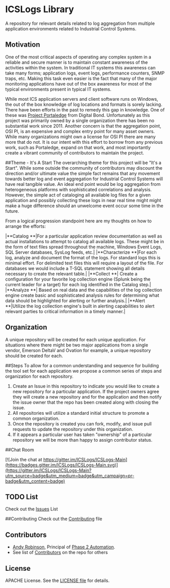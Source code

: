 ICSLogs Library
===
A repository for relevant details related to log aggregation from multiple application environments related to Industrial Control Systems.

## Motivation

One of the most critical aspects of operating any complex system in a reliable and secure manner is to maintain constant awareness of the activities within the system.  In traditional IT systems this awareness can take many forms; application logs, event logs, performance counters, SNMP traps, etc.  Making this task even easier is the fact that many of the major monitoring applications have out of the box awareness for most of the typical environments present in typical IT systems.

While most ICS application servers and client software runs on Windows, the out of the box knowledge of log locations and formats is sorely lacking.  There have been efforts in the past to remedy this gap in knowledge. One of these was [Project Portaledge](http://www.digitalbond.com/tools/portaledge/) from Digital Bond.  Unfortunately as this project was primarily owned by a single organization there has been no substantial work since 2011.  Another concern is that the aggregation point, OSI PI, is an expensive and complex entry point for many asset owners.  While many organizations might own a license for OSI PI there are many more that do not.  It is our intent with this effort to borrow from any previous work, such as Portaledge, expand on that work, and most importantly create a vibrant community of contributors to maintain the project.

##Theme - It's  A Start
The overarching theme for this project will be "It's a Start".  While some outside the community of contributors may discount the direction and/or ultimate value the simple fact remains that any movement towards better log and event aggregation for Industrial Control Systems will have real tangible value.  An ideal end point would be log aggregation from heterogeneous platforms with sophisticated correlations and analysis.  However, the simple act of cataloging all available log files for a given application and possibly collecting these logs in near real time might might make a huge difference should an unwelcome event occur some time in the future.

From a logical progression standpoint here are my thoughts on how to arrange the efforts:

|**Catalog **|For a particular application review documentation as well as actual installations to attempt to catalog all available logs.  These might be in the form of text files spread throughout the machine, Windows Event Logs, SQL Server databases, SysLog feeds, etc.|
|**Characterize **|For each log, analyze and document the format of the logs.  For standard logs this is minimal effort.  For delimited text files this will require a layout of the file.  For databases we would include a T-SQL statement showing all details necessary to create the relevant table.|
|**Collect **| Create a configuration for your favorite log collection engine (Splunk being the current leader for a target) for each log identified in the Catalog step.|
|**Analyze **| Based on real data and the capabilities of the log collection engine create basic and sophisticated analysis rules for determining what data should be highlighted for alerting or further analysis.|
|**Alert **|Utilize the log collection engine's built in alerting capabilities to alert relevant parties to critical information in a timely manner.|


## Organization
A unique repository will be created for each unique application.  For situations where there might be two major applications from a single vendor, Emerson DeltaV and Ovation for example, a unique repository should be created for each.

##Steps
To allow for a common understanding and sequence for building the tool set for each application we propose a common series of steps and organization for each repository.


1. Create an Issue in this repository to indicate you would like to create a new repository for a particular application.  If the project owners agree they will create a new repository and for the application and then notify the issue owner that the repo has been created along with closing the issue.
2. All repositories will utilize a standard initial structure to promote a common organization.
3.  Once the repository is created you can fork, modify, and issue pull requests to update the repository under this organization.
4.  If it appears a particular user has taken "ownership" of a particular repository we will be more than happy to assign contributor status.

##Chat Room

[![Join the chat at https://gitter.im/ICSLogs/ICSLogs-Main](https://badges.gitter.im/ICSLogs/ICSLogs-Main.svg)](https://gitter.im/ICSLogs/ICSLogs-Main?utm_source=badge&utm_medium=badge&utm_campaign=pr-badge&utm_content=badge)

## TODO List
Check out the [Issues](/../../issues) List

##Contributing
Check out the [Contributing](/CONTRIBUTING.MD) file

## Contributors
* [Andy Robinson](mailto:andy@phase2automation.com), Principal of [Phase 2 Automation](http://phase2automation.com).
* See list of [Contributors](/../../graphs/contributors) on the repo for others

## License

APACHE License. See the [LICENSE file](/LICENSE) for details.


